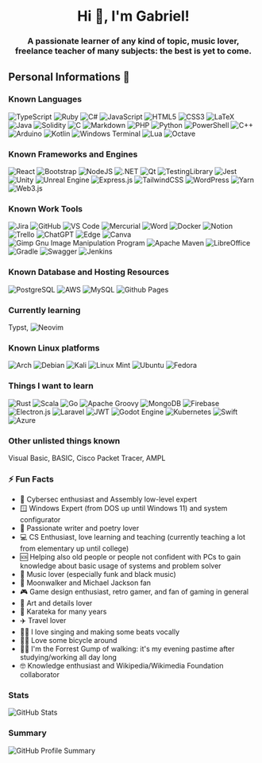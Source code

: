 <h1 align="center">Hi 👋, I'm Gabriel!</h1>
<h3 align="center">A passionate learner of any kind of topic, music lover, freelance teacher of many subjects: the best is yet to come.</h3>

## Personal Informations 📎
### Known Languages 
   ![TypeScript](https://img.shields.io/badge/TypeScript-007ACC?style=for-the-badge&logo=typescript&logoColor=white)
   ![Ruby](https://img.shields.io/badge/ruby-%23CC342D.svg?style=for-the-badge&logo=ruby&logoColor=white)
   ![C#](https://img.shields.io/badge/C%23-239120?style=for-the-badge&logo=c-sharp&logoColor=white)
   ![JavaScript](https://img.shields.io/badge/JavaScript-323330?style=for-the-badge&logo=javascript&logoColor=F7DF1E)
   ![HTML5](https://img.shields.io/badge/HTML5-E34F26?style=for-the-badge&logo=html5&logoColor=white)
   ![CSS3](https://img.shields.io/badge/CSS3-1572B6?style=for-the-badge&logo=css3&logoColor=white)
   ![LaTeX](https://img.shields.io/badge/LaTeX-47A141?style=for-the-badge&logo=LaTeX&logoColor=white)
   ![Java](https://img.shields.io/badge/java-%23ED8B00.svg?style=for-the-badge&logo=openjdk&logoColor=white)
   ![Solidity](https://img.shields.io/badge/Solidity-%23363636.svg?style=for-the-badge&logo=solidity&logoColor=white)
   ![C](https://img.shields.io/badge/c-%2300599C.svg?style=for-the-badge&logo=c&logoColor=white)
   ![Markdown](https://img.shields.io/badge/markdown-%23000000.svg?style=for-the-badge&logo=markdown&logoColor=white)
   ![PHP](https://img.shields.io/badge/php-%23777BB4.svg?style=for-the-badge&logo=php&logoColor=white)
   ![Python](https://img.shields.io/badge/python-3670A0?style=for-the-badge&logo=python&logoColor=ffdd54)
   ![PowerShell](https://img.shields.io/badge/PowerShell-%235391FE.svg?style=for-the-badge&logo=powershell&logoColor=white)
   ![C++](https://img.shields.io/badge/c++-%2300599C.svg?style=for-the-badge&logo=c%2B%2B&logoColor=white)
   ![Arduino](https://img.shields.io/badge/-Arduino-00979D?style=for-the-badge&logo=Arduino&logoColor=white)
   ![Kotlin](https://img.shields.io/badge/kotlin-%237F52FF.svg?style=for-the-badge&logo=kotlin&logoColor=white)
   ![Windows Terminal](https://img.shields.io/badge/Windows%20Terminal-%234D4D4D.svg?style=for-the-badge&logo=windows-terminal&logoColor=white)
   ![Lua](https://img.shields.io/badge/lua-%232C2D72.svg?style=for-the-badge&logo=lua&logoColor=white)
   ![Octave](https://img.shields.io/badge/OCTAVE-darkblue?style=for-the-badge&logo=octave&logoColor=fcd683)

### Known Frameworks and Engines
   ![React](https://img.shields.io/badge/react-%2320232a.svg?style=for-the-badge&logo=react&logoColor=%2361DAFB)
   ![Bootstrap](https://img.shields.io/badge/Bootstrap-563D7C?style=for-the-badge&logo=bootstrap&logoColor=white)
   ![NodeJS](https://img.shields.io/badge/node.js-6DA55F?style=for-the-badge&logo=node.js&logoColor=white)
   ![.NET](https://img.shields.io/badge/.NET-512BD4?style=for-the-badge&logo=dotnet&logoColor=white)
   ![Qt](https://img.shields.io/badge/Qt-41CD52?style=for-the-badge&logo=qt&logoColor=white)
   ![TestingLibrary](https://img.shields.io/badge/-TestingLibrary-%23E33332?style=for-the-badge&logo=testing-library&logoColor=white)
   ![Jest](https://img.shields.io/badge/-jest-%23C21325?style=for-the-badge&logo=jest&logoColor=white)
   ![Unity](https://img.shields.io/badge/unity-%23000000.svg?style=for-the-badge&logo=unity&logoColor=white)
   ![Unreal Engine](https://img.shields.io/badge/unrealengine-%23313131.svg?style=for-the-badge&logo=unrealengine&logoColor=white)
   ![Express.js](https://img.shields.io/badge/express.js-%23404d59.svg?style=for-the-badge&logo=express&logoColor=%2361DAFB)
   ![TailwindCSS](https://img.shields.io/badge/tailwindcss-%2338B2AC.svg?style=for-the-badge&logo=tailwind-css&logoColor=white)
   ![WordPress](https://img.shields.io/badge/WordPress-%23117AC9.svg?style=for-the-badge&logo=WordPress&logoColor=white)
   ![Yarn](https://img.shields.io/badge/yarn-%232C8EBB.svg?style=for-the-badge&logo=yarn&logoColor=white)
   ![Web3.js](https://img.shields.io/badge/web3.js-F16822?style=for-the-badge&logo=web3.js&logoColor=white)

### Known Work Tools
   ![Jira](https://img.shields.io/badge/Jira-0052CC?style=for-the-badge&logo=Jira&logoColor=white)
   ![GitHub](https://img.shields.io/badge/GitHub-100000?style=for-the-badge&logo=github&logoColor=white)
   ![VS Code](https://img.shields.io/badge/Visual%20Studio%20Code-0078d7.svg?style=for-the-badge&logo=visual-studio-code&logoColor=white)
   ![Mercurial](https://img.shields.io/badge/mercurial-999999.svg?style=for-the-badge&logo=mercurial&logoColor=white)
   ![Word](https://img.shields.io/badge/Microsoft%20Word-2B579A?style=for-the-badge&logo=microsoft-word&logoColor=white)
   ![Docker](https://img.shields.io/badge/docker-%230db7ed.svg?style=for-the-badge&logo=docker&logoColor=white)
   ![Notion](https://img.shields.io/badge/Notion-%23000000.svg?style=for-the-badge&logo=notion&logoColor=white)
   ![Trello](https://img.shields.io/badge/Trello-%23026AA7.svg?style=for-the-badge&logo=Trello&logoColor=white)
   ![ChatGPT](https://img.shields.io/badge/chatGPT-74aa9c?style=for-the-badge&logo=openai&logoColor=white)
   ![Edge](https://img.shields.io/badge/Edge-0078D7?style=for-the-badge&logo=Microsoft-edge&logoColor=white)
   ![Canva](https://img.shields.io/badge/Canva-%2300C4CC.svg?style=for-the-badge&logo=Canva&logoColor=white)
   ![Gimp Gnu Image Manipulation Program](https://img.shields.io/badge/Gimp-657D8B?style=for-the-badge&logo=gimp&logoColor=FFFFFF)
   ![Apache Maven](https://img.shields.io/badge/Apache%20Maven-C71A36?style=for-the-badge&logo=Apache%20Maven&logoColor=white)
   ![LibreOffice](https://img.shields.io/badge/LibreOffice-%2318A303?style=for-the-badge&logo=LibreOffice&logoColor=white)
   ![Gradle](https://img.shields.io/badge/Gradle-02303A.svg?style=for-the-badge&logo=Gradle&logoColor=white)
   ![Swagger](https://img.shields.io/badge/-Swagger-%23Clojure?style=for-the-badge&logo=swagger&logoColor=white)
   ![Jenkins](https://img.shields.io/badge/jenkins-%232C5263.svg?style=for-the-badge&logo=jenkins&logoColor=white)

### Known Database and Hosting Resources 
   ![PostgreSQL](https://img.shields.io/badge/PostgreSQL-316192?style=for-the-badge&logo=postgresql&logoColor=white)
   ![AWS](https://img.shields.io/badge/AWS-%23FF9900.svg?style=for-the-badge&logo=amazon-aws&logoColor=white)
   ![MySQL](https://img.shields.io/badge/mysql-%2300f.svg?style=for-the-badge&logo=mysql&logoColor=white)
   ![Github Pages](https://img.shields.io/badge/github%20pages-121013?style=for-the-badge&logo=github&logoColor=white)

### Currently learning
   Typst, 
  ![Neovim](https://img.shields.io/badge/NeoVim-%2357A143.svg?&style=for-the-badge&logo=neovim&logoColor=white)

### Known Linux platforms
  ![Arch](https://img.shields.io/badge/Arch%20Linux-1793D1?logo=arch-linux&logoColor=fff&style=for-the-badge)
  ![Debian](https://img.shields.io/badge/Debian-D70A53?style=for-the-badge&logo=debian&logoColor=white)
  ![Kali](https://img.shields.io/badge/Kali-268BEE?style=for-the-badge&logo=kalilinux&logoColor=white)
  ![Linux Mint](https://img.shields.io/badge/Linux%20Mint-87CF3E?style=for-the-badge&logo=Linux%20Mint&logoColor=white)
  ![Ubuntu](https://img.shields.io/badge/Ubuntu-E95420?style=for-the-badge&logo=ubuntu&logoColor=white)
  ![Fedora](https://img.shields.io/badge/Fedora-294172?style=for-the-badge&logo=fedora&logoColor=white)

### Things I want to learn
   ![Rust](https://img.shields.io/badge/rust-%23000000.svg?style=for-the-badge&logo=rust&logoColor=white)
   ![Scala](https://img.shields.io/badge/scala-%23DC322F.svg?style=for-the-badge&logo=scala&logoColor=white)
   ![Go](https://img.shields.io/badge/go-%2300ADD8.svg?style=for-the-badge&logo=go&logoColor=white)
   ![Apache Groovy](https://img.shields.io/badge/Apache%20Groovy-4298B8.svg?style=for-the-badge&logo=Apache+Groovy&logoColor=white)
   ![MongoDB](https://img.shields.io/badge/MongoDB-%234ea94b.svg?style=for-the-badge&logo=mongodb&logoColor=white)
   ![Firebase](https://img.shields.io/badge/Firebase-039BE5?style=for-the-badge&logo=Firebase&logoColor=white)
   ![Electron.js](https://img.shields.io/badge/Electron-191970?style=for-the-badge&logo=Electron&logoColor=white)
   ![Laravel](https://img.shields.io/badge/laravel-%23FF2D20.svg?style=for-the-badge&logo=laravel&logoColor=white)
   ![JWT](https://img.shields.io/badge/JWT-black?style=for-the-badge&logo=JSON%20web%20tokens)
   ![Godot Engine](https://img.shields.io/badge/GODOT-%23FFFFFF.svg?style=for-the-badge&logo=godot-engine)
   ![Kubernetes](https://img.shields.io/badge/kubernetes-%23326ce5.svg?style=for-the-badge&logo=kubernetes&logoColor=white)
   ![Swift](https://img.shields.io/badge/swift-F54A2A?style=for-the-badge&logo=swift&logoColor=white)
   ![Azure](https://img.shields.io/badge/azure-%230072C6.svg?style=for-the-badge&logo=microsoftazure&logoColor=white)

### Other unlisted things known
Visual Basic, BASIC, Cisco Packet Tracer, AMPL

### ⚡ Fun Facts
   - 🤖 Cybersec enthusiast and Assembly low-level expert
   - 🪟 Windows Expert (from DOS up until Windows 11) and system configurator
   - 📕 Passionate writer and poetry lover
   - 💻 CS Enthusiast, love learning and teaching (currently teaching a lot from elementary up until college)
   - 🆘 Helping also old people or people not confident with PCs to gain knowledge about basic usage of systems and problem solver
   - 🎼 Music lover (especially funk and black music)
   - 🕺 Moonwalker and Michael Jackson fan
   - 🎮 Game design enthusiast, retro gamer, and fan of gaming in general
   - 🎨 Art and details lover
   - 🥋 Karateka for many years
   - ✈️ Travel lover
   - 👨‍🎤 I love singing and making some beats vocally
   - 🚴‍♂️ Love some bicycle around
   - 🚶‍♂️ I'm the Forrest Gump of walking: it's my evening pastime after studying/working all day long
   - 🤓 Knowledge enthusiast and Wikipedia/Wikimedia Foundation collaborator

### Stats
![GitHub Stats](https://github-readme-stats.vercel.app/api?username=gabrielrovesti&show_icons=true&theme=tokyonight)

### Summary
![GitHub Profile Summary](https://github-profile-summary-cards.vercel.app/api/cards/profile-details?username=gabrielrovesti&show_icons=true&theme=tokyonight)
